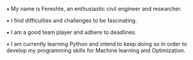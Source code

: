 ▪︎ My name is Fereshte, an enthusiastic civil engineer and researcher.

▪︎ I find difficulties and challenges to be fascinating.

▪︎ I am a good team player and adhere to deadlines.

▪︎ I am currently learning Python and intend to keep doing so in order to develop my programming skills for Machine learning and Optimization.
<!---
Fereshten/Fereshten is a ✨ special ✨ repository because its `README.md` (this file) appears on your GitHub profile.
You can click the Preview link to take a look at your changes.
--->
